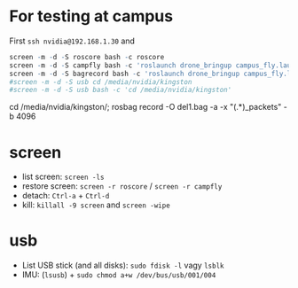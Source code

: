 # For testing at campus

First `ssh nvidia@192.168.1.30` and
``` r
screen -m -d -S roscore bash -c roscore
screen -m -d -S campfly bash -c 'roslaunch drone_bringup campus_fly.launch'
screen -m -d -S bagrecord bash -c 'roslaunch drone_bringup campus_fly.launch'
#screen -m -d -S usb cd /media/nvidia/kingston
#screen -m -d -S usb bash -c 'cd /media/nvidia/kingston'
```

cd /media/nvidia/kingston/; rosbag record -O del1.bag -a -x "(.*)_packets" -b 4096



# screen

- list screen: `screen -ls`
- restore screen:  `screen -r roscore` / `screen -r campfly`
- detach: `Ctrl-a` + `Ctrl-d`
- kill: `killall -9 screen` and `screen -wipe`



# usb
- List USB stick (and all disks): `sudo fdisk -l` vagy `lsblk`
-  IMU: (`lsusb`)  + `sudo chmod a+w /dev/bus/usb/001/004`